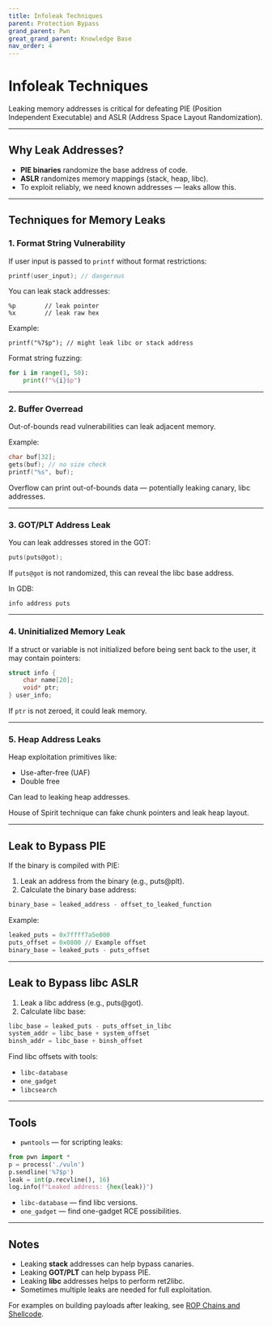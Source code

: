 ```yaml
---
title: Infoleak Techniques
parent: Protection Bypass
grand_parent: Pwn
great_grand_parent: Knowledge Base
nav_order: 4
---
```


# Infoleak Techniques

Leaking memory addresses is critical for defeating PIE (Position Independent Executable) and ASLR (Address Space Layout Randomization).

---

## Why Leak Addresses?

- **PIE binaries** randomize the base address of code.
- **ASLR** randomizes memory mappings (stack, heap, libc).
- To exploit reliably, we need known addresses — leaks allow this.

---

## Techniques for Memory Leaks

### 1. Format String Vulnerability

If user input is passed to `printf` without format restrictions:

```c
printf(user_input); // dangerous
```

You can leak stack addresses:
```
%p        // leak pointer
%x        // leak raw hex
```

Example:
```
printf("%7$p"); // might leak libc or stack address
```

Format string fuzzing:
```python
for i in range(1, 50):
    print(f"%{i}$p")
```

---

### 2. Buffer Overread

Out-of-bounds read vulnerabilities can leak adjacent memory.

Example:
```c
char buf[32];
gets(buf); // no size check
printf("%s", buf);
```

Overflow can print out-of-bounds data — potentially leaking canary, libc addresses.

---

### 3. GOT/PLT Address Leak

You can leak addresses stored in the GOT:

```c
puts(puts@got);
```

If `puts@got` is not randomized, this can reveal the libc base address.

In GDB:
```
info address puts
```

---

### 4. Uninitialized Memory Leak

If a struct or variable is not initialized before being sent back to the user, it may contain pointers:

```c
struct info {
    char name[20];
    void* ptr;
} user_info;
```

If `ptr` is not zeroed, it could leak memory.

---

### 5. Heap Address Leaks

Heap exploitation primitives like:
- Use-after-free (UAF)
- Double free

Can lead to leaking heap addresses.

House of Spirit technique can fake chunk pointers and leak heap layout.

---

## Leak to Bypass PIE

If the binary is compiled with PIE:

1. Leak an address from the binary (e.g., puts@plt).
2. Calculate the binary base address:
```python
binary_base = leaked_address - offset_to_leaked_function
```

Example:
```python
leaked_puts = 0x7ffff7a5e000
puts_offset = 0x0800 // Example offset
binary_base = leaked_puts - puts_offset
```

---

## Leak to Bypass libc ASLR

1. Leak a libc address (e.g., puts@got).
2. Calculate libc base:
```python
libc_base = leaked_puts - puts_offset_in_libc
system_addr = libc_base + system_offset
binsh_addr = libc_base + binsh_offset
```

Find libc offsets with tools:
- `libc-database`
- `one_gadget`
- `libcsearch`

---

## Tools

- `pwntools` — for scripting leaks:
```python
from pwn import *
p = process('./vuln')
p.sendline('%7$p')
leak = int(p.recvline(), 16)
log.info(f"Leaked address: {hex(leak)}")
```
- `libc-database` — find libc versions.
- `one_gadget` — find one-gadget RCE possibilities.

---

## Notes

- Leaking **stack** addresses can help bypass canaries.
- Leaking **GOT/PLT** can help bypass PIE.
- Leaking **libc** addresses helps to perform ret2libc.
- Sometimes multiple leaks are needed for full exploitation.

For examples on building payloads after leaking, see [ROP Chains and Shellcode](rop_shellcode.md).
